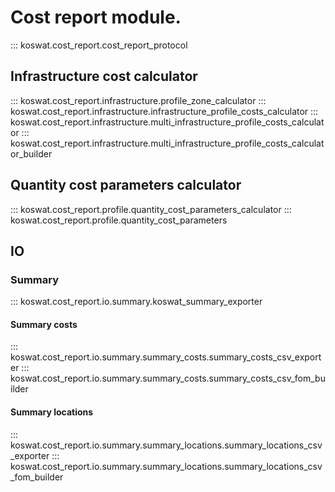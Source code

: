 # Cost report module.

::: koswat.cost_report.cost_report_protocol

## Infrastructure cost calculator
::: koswat.cost_report.infrastructure.profile_zone_calculator
::: koswat.cost_report.infrastructure.infrastructure_profile_costs_calculator
::: koswat.cost_report.infrastructure.multi_infrastructure_profile_costs_calculator
::: koswat.cost_report.infrastructure.multi_infrastructure_profile_costs_calculator_builder

## Quantity cost parameters calculator
::: koswat.cost_report.profile.quantity_cost_parameters_calculator
::: koswat.cost_report.profile.quantity_cost_parameters

## IO

### Summary
::: koswat.cost_report.io.summary.koswat_summary_exporter

#### Summary costs
::: koswat.cost_report.io.summary.summary_costs.summary_costs_csv_exporter
::: koswat.cost_report.io.summary.summary_costs.summary_costs_csv_fom_builder

#### Summary locations
::: koswat.cost_report.io.summary.summary_locations.summary_locations_csv_exporter
::: koswat.cost_report.io.summary.summary_locations.summary_locations_csv_fom_builder